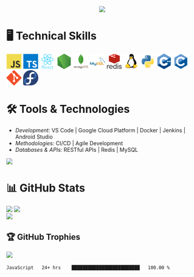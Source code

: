 <!--
*mishraananya2801/mishraananya2801* is a ✨ special ✨ repository because its README.md (this file) appears on your GitHub profile.

Here are some ideas to get you started:

- 🔭 I’m currently working on ...
- 🌱 I’m currently learning ...
- 👯 I’m looking to collaborate on ...
- 🤔 I’m looking for help with ...
- 💬 Ask me about ...
- 📫 How to reach me: ...
- 😄 Pronouns: ...
- ⚡ Fun fact: ...
-->

<p align="center">
    <img src="https://readme-typing-svg.herokuapp.com?color=E22FE4&width=380&height=28&lines=Hi👋+I'm+Ananya+Mishra..;Computer+Science+Engineer;React-MERN+Developer;Open-Source+Enthusiast;Exploring+Linux+and+Fedora;Nice+To+Meet+You+....&center=true">
</p>

# 🖥 Technical Skills
<p align="left">
  <img src="https://raw.githubusercontent.com/devicons/devicon/master/icons/javascript/javascript-original.svg" alt="javascript" width="40" height="40"/>
  <img src="https://raw.githubusercontent.com/devicons/devicon/master/icons/typescript/typescript-original.svg" alt="typescript" width="40" height="40"/>
  <img src="https://raw.githubusercontent.com/devicons/devicon/master/icons/react/react-original-wordmark.svg" alt="react" width="40" height="40"/>
  <img src="https://raw.githubusercontent.com/devicons/devicon/master/icons/nodejs/nodejs-original.svg" alt="nodejs" width="40" height="40"/>
  <img src="https://raw.githubusercontent.com/devicons/devicon/master/icons/mongodb/mongodb-original-wordmark.svg" alt="mongodb" width="40" height="40"/>
  <img src="https://raw.githubusercontent.com/devicons/devicon/master/icons/mysql/mysql-original-wordmark.svg" alt="mysql" width="40" height="40"/>
  <img src="https://raw.githubusercontent.com/devicons/devicon/master/icons/redis/redis-original-wordmark.svg" alt="redis" width="40" height="40"/>
  <img src="https://raw.githubusercontent.com/devicons/devicon/master/icons/linux/linux-original.svg" alt="linux" width="40" height="40"/>
  <img src="https://raw.githubusercontent.com/devicons/devicon/master/icons/python/python-original.svg" alt="python" width="40" height="40"/>
  <img src="https://raw.githubusercontent.com/devicons/devicon/master/icons/cplusplus/cplusplus-original.svg" alt="cplusplus" width="40" height="40"/>
  <img src="https://raw.githubusercontent.com/devicons/devicon/master/icons/c/c-original.svg" alt="c" width="40" height="40"/>
  <img src="https://raw.githubusercontent.com/devicons/devicon/master/icons/git/git-original.svg" alt="git" width="40" height="40"/>
  <img src="https://raw.githubusercontent.com/devicons/devicon/master/icons/fedora/fedora-original.svg" alt="fedora" width="40" height="40"/>
</p>

# 🛠 Tools & Technologies
- *Development:* VS Code | Google Cloud Platform | Docker | Jenkins | Android Studio
- *Methodologies:* CI/CD | Agile Development
- *Databases & APIs:* RESTful APIs | Redis | MySQL

<img src="https://raw.githubusercontent.com/innng/innng/master/assets/kyubey.gif" height="40" />

# 📊 GitHub Stats
![](https://github-readme-stats.vercel.app/api/top-langs/?username=mishraananya2801&theme=radical&border=false&include_all_commits=true&count_private=true&layout=compact)
![](https://github-readme-stats.vercel.app/api?username=mishraananya2801&theme=radical&border=false&include_all_commits=true&count_private=true)<br/>
![](https://github-readme-streak-stats.herokuapp.com/?user=mishraananya2801&theme=radical&hide_border=false)

## 🏆 GitHub Trophies
![](https://github-profile-trophy.vercel.app/?username=mishraananya2801&theme=radical&no-frame=false&no-bg=true&margin-w=4)

<!--START_SECTION:waka-->
```text
JavaScript   24+ hrs    █████████████████████████   100.00 %
